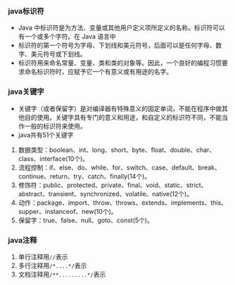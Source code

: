 ### java标识符
- Java 中标识符是为方法、变量或其他用户定义项所定义的名称。标识符可以有一个或多个字符。在 Java 语言中
- 标识符的第一个符号为字母、下划线和美元符号，后面可以是任何字母、数字、美元符号或下划线。
- 标识符用来命名常量、变量、类和类的对象等。因此，一个良好的编程习惯要求命名标识符时，应赋予它一个有意义或有用途的名字。
### java关键字
- 关键字（或者保留字）是对编译器有特殊意义的固定单词，不能在程序中做其他目的使用。关键字具有专门的意义和用途，和自定义的标识符不同，不能当作一般的标识符来使用。
- java共有51个关键字
1. 数据类型：boolean、int、long、short、byte、float、double、char、class、interface(10个)。
2. 流程控制：if、else、do、while、for、switch、case、default、break、continue、return、try、catch、finally(14个)。
3. 修饰符：public、protected、private、final、void、static、strict、abstract、transient、synchronized、volatile、native(12个)。
4. 动作：package、import、throw、throws、extends、implements、this、supper、instanceof、new(10个)。
5. 保留字：true、false、null、goto、const(5个)。
### java注释
1. 单行注释用`//`表示
2. 多行注释用`/*....*/`表示
3. 文档注释用`/**.........*/`表示
